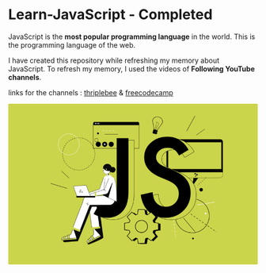 # Learn-JavaScript - Completed

JavaScript is the <b>most popular programming language</b> in the world. This is the programming language of the web. 

I have created this repository while refreshing my memory about JavaScript. To refresh my memory, I used the videos of <b>Following YouTube channels</b>.

links for the channels : <a href="https://www.youtube.com/@thriplebee">thriplebee</a> & <a href="https://www.youtube.com/@freecodecamp">freecodecamp</a>

<img src="./img/1.png" alt="image" width="1200px">

